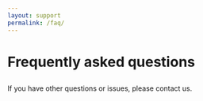 ```yaml
---
layout: support
permalink: /faq/
---
```

<div class="fix-10-12 toCenter">
<h1 class="ae-1" markdown="1">

Frequently asked questions

</h1>
<div class="ae-2" markdown="1">

If you have other questions or issues, please contact us.

</div>
</div>